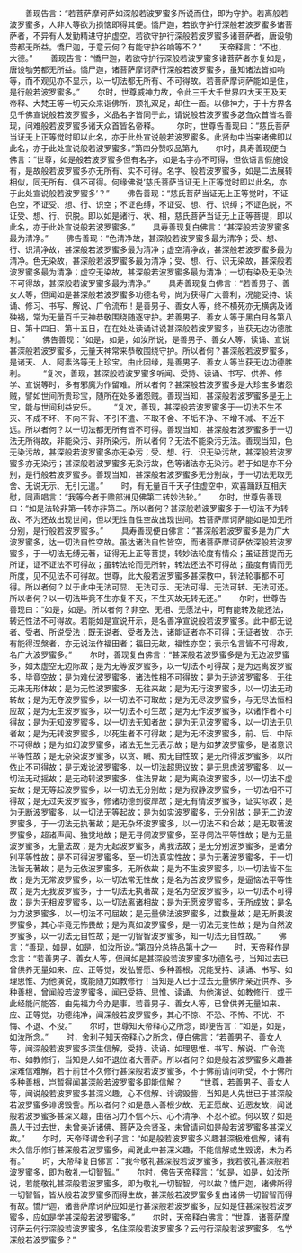 <!-- { "loadSidebar": true } -->
　　善现告言：“若菩萨摩诃萨如深般若波罗蜜多所说而住，即为守护。若离般若波罗蜜多，人非人等欲为损恼即得其便。憍尸迦，若欲守护行深般若波罗蜜多诸菩萨者，不异有人发勤精进守护虚空。若欲守护行深般若波罗蜜多诸菩萨者，唐设劬劳都无所益。憍尸迦，于意云何？有能守护谷响等不？”
　　天帝释言：“不也，大德。”
　　善现告言：“憍尸迦，若欲守护行深般若波罗蜜多诸菩萨者亦复如是，唐设劬劳都无所益。憍尸迦，诸菩萨摩诃萨行深般若波罗蜜多，虽知诸法皆如响等，而不观见亦不显示，以一切法都无所有、不可得故。若菩萨摩诃萨能如是住，是行般若波罗蜜多。”
　　尔时，世尊威神力故，令此三千大千世界四大天王及天帝释、大梵王等一切天众来诣佛所，顶礼双足，却住一面。以佛神力，于十方界各见千佛宣说般若波罗蜜多，义品名字皆同于此，请说般若波罗蜜多苾刍众首皆名善现，问难般若波罗蜜多诸天众首皆名帝释。
　　尔时，世尊告善现曰：“慈氏菩萨当证无上正等觉时即以此名，亦于此处宣说般若波罗蜜多。此贤劫中当来诸佛即以此名，亦于此处宣说般若波罗蜜多。”第四分赞叹品第九
　　尔时，具寿善现便白佛言：“世尊，如是般若波罗蜜多但有名字，如是名字亦不可得，但依语言假施设有，是故般若波罗蜜多亦无所有、实不可得。名字、般若波罗蜜多，如是二法展转相似，同无所有、俱不可得。何缘佛说‘慈氏菩萨当证无上正等觉时即以此名，亦于此处宣说般若波罗蜜多’？”
　　佛告善现：“慈氏菩萨当证无上正等觉时，不证色空，不证受、想、行、识空；不证色缚，不证受、想、行、识缚；不证色脱，不证受、想、行、识脱。即以如是诸行、状、相，慈氏菩萨当证无上正等菩提，即以此名，亦于此处宣说般若波罗蜜多。”
　　具寿善现复白佛言：“甚深般若波罗蜜多最为清净。”
　　佛告善现：“色清净故，甚深般若波罗蜜多最为清净；受、想、行、识清净故，甚深般若波罗蜜多最为清净；虚空清净故，甚深般若波罗蜜多最为清净。色无染故，甚深般若波罗蜜多最为清净；受、想、行、识无染故，甚深般若波罗蜜多最为清净；虚空无染故，甚深般若波罗蜜多最为清净；一切有染及无染法不可得故，甚深般若波罗蜜多最为清净。”
　　具寿善现复白佛言：“若善男子、善女人等，但闻如是甚深般若波罗蜜多功德名号，尚为获得广大善利，况能受持、读诵、修习、书写、解说、广令流布！是善男子、善女人等，终不横死亦无横病及诸殃祸，常为无量百千天神恭敬围绕随逐守护。若善男子、善女人等于黑白月各第八日、第十四日、第十五日，在在处处读诵讲说甚深般若波罗蜜多，当获无边功德胜利。”
　　佛告善现：“如是，如是，如汝所说，是善男子、善女人等，读诵、宣说甚深般若波罗蜜多，无量天神常来恭敬围绕守护。所以者何？甚深般若波罗蜜多，是诸天、人、阿素洛等无上珍宝。由此因缘，是善男子、善女人等当获无边功德胜利。
　　“复次，善现，甚深般若波罗蜜多听闻、受持、读诵、书写、供养、修学、宣说等时，多有邪魔为作留难。所以者何？甚深般若波罗蜜多是大珍宝多诸怨贼，譬如世间所贵珍宝，随所在处多诸怨贼。善现当知，甚深般若波罗蜜多是无上宝，能与世间利益安乐。
　　“复次，善现，甚深般若波罗蜜多于一切法不生不灭、不成不坏、不向不背、不引不遣、不取不舍、不垢不净、不增不减、不近不远。所以者何？以一切法都无所有皆不可得。善现当知，甚深般若波罗蜜多于一切法无所得故，非能染污、非所染污。所以者何？无法不能染污无法。善现当知，色无染污故，甚深般若波罗蜜多亦无染污；受、想、行、识无染污故，甚深般若波罗蜜多亦无染污；甚深般若波罗蜜多无染污故，色等诸法亦无染污。若于如是亦不分别，是行般若波罗蜜多。善现当知，甚深般若波罗蜜多无分别故，于一切法无取无舍、无说无示、无引无遣。”
　　时，有无量百千天子住虚空中，欢喜踊跃互相庆慰，同声唱言：“我等今者于赡部洲见佛第二转妙法轮。”
　　尔时，世尊告善现曰：“如是法轮非第一转亦非第二。所以者何？甚深般若波罗蜜多于一切法不为转故、不为还故出现世间，但以无性自性空故出现世间。若菩萨摩诃萨能如是知无所分别，是行般若波罗蜜多。”
　　具寿善现便白佛言：“甚深般若波罗蜜多是为广大波罗蜜多，达一切法自性空故。虽达诸法自性皆空，而诸菩萨摩诃萨依深般若波罗蜜多，于一切法无缚无著，证得无上正等菩提，转妙法轮度有情众；虽证菩提而无所证，证不证法不可得故；虽转法轮而无所转，转法还法不可得故；虽度有情而无所度，见不见法不可得故。世尊，此大般若波罗蜜多甚深教中，转法轮事都不可得。所以者何？以于此中无法可显、无法可示、无法可得、无法可转、无法可还。所以者何？以一切法毕竟不生亦复不灭，不生灭故无转无还。”
　　尔时，世尊告善现曰：“如是，如是。所以者何？非空、无相、无愿法中，可有能转及能还法，转还性法不可得故。若能如是宣说开示，是名善净宣说般若波罗蜜多。此中都无说者、受者、所说受法；既无说者、受者及法，诸能证者亦不可得；无证者故，亦无有能得涅槃者，亦无说法作福田者；福田无故，福性亦空；表示名言皆不可得故，名广大波罗蜜多。”
　　尔时，善现复白佛言：“甚深般若波罗蜜多是为无边波罗蜜多，如太虚空无边际故；是为无等波罗蜜多，以一切法不可得故；是为远离波罗蜜多，毕竟空故；是为难伏波罗蜜多，诸法性相不可得故；是为无迹波罗蜜多，无往无来无形体故；是为无性波罗蜜多，无往来故；是为无行波罗蜜多，以一切法无动转故；是为无夺波罗蜜多，以一切法不可取故；是为无尽波罗蜜多，与无尽法恒相应故；是为无生波罗蜜多，以一切法不可生故；是为无作波罗蜜多，以诸作者不可得故；是为无知波罗蜜多，以一切法无知者故；是为无见波罗蜜多，以一切法无见者故；是为无转波罗蜜多，以死生者不可得故；是为无坏波罗蜜多，前、后、中际不可得故；是为如幻波罗蜜多，诸法无生无表示故；是为如梦波罗蜜多，是诸意识平等性故；是无杂染波罗蜜多，以贪、瞋、痴无自性故；是无所得波罗蜜多，以所依止不可得故；是无戏论波罗蜜多，以一切法超思议故；是无思虑波罗蜜多，以一切法无动摇故；是无动转波罗蜜多，住法界故；是为离染波罗蜜多，以一切法不虚妄故；是无等起波罗蜜多，以一切法无分别故；是为寂静波罗蜜多，一切法相不可得故；是无过失波罗蜜多，修诸功德到彼岸故；是无有情波罗蜜多，证实际故；是为无断波罗蜜多，以一切法无等起故；是为如实波罗蜜多，无分别故；是无二边波罗蜜多，于一切法无执著故；是无杂坏波罗蜜多，以一切法不和合故；是无取著波罗蜜多，超诸声闻、独觉地故；是无寻伺波罗蜜多，至寻伺法平等性故；是为无量波罗蜜多，无量法故；是为无起波罗蜜多，离我法故；是无分别波罗蜜多，是诸分别平等性故；是不可得波罗蜜多，至一切法真实性故；是为无著波罗蜜多，于一切法皆无著故；是为无依波罗蜜多，无所依故；是为不生波罗蜜多，以一切法皆不生故；是为无常波罗蜜多，以一切法常无性故；是名为苦波罗蜜多，是逼恼法平等性故；是为无我波罗蜜多，于一切法无执著故；是名为空波罗蜜多，以一切法不可得故；是为无相波罗蜜多，以一切法离诸相故；是为无愿波罗蜜多，无所成故；是名为力波罗蜜多，以一切法不可屈故；是无量佛法波罗蜜多，过数量故；是无所畏波罗蜜多，其心毕竟无怖畏故；是为真如波罗蜜多，是一切法无变性故；是为自然波罗蜜多，以一切法无自性故；是一切智智波罗蜜多，知一切法无自性故。”
　　佛言：“善现，如是，如是，如汝所说。”第四分总持品第十之一
　　时，天帝释作是念言：“若善男子、善女人等，但闻如是甚深般若波罗蜜多功德名号，当知过去已曾供养无量如来、应、正等觉，发弘誓愿、多种善根，况能受持、读诵、书写、如理思惟、为他演说，或能随力如教修行！当知是人已于过去无量佛所亲近供养、多种善根，曾闻般若波罗蜜多，闻已受持、思惟、读诵、为他演说、如教修行，或于此经能问能答，由先福力今办是事。若善男子、善女人等，已曾供养无量如来、应、正等觉，功德纯净，闻深般若波罗蜜多，其心不惊、不恐、不怖、不忧、不悔、不退、不没。”
　　尔时，世尊知天帝释心之所念，即便告言：“如是，如是，如汝所念。”
　　时，舍利子知天帝释心之所念，便白佛言：“若善男子、善女人等，闻深般若波罗蜜多深生信解，受持、读诵、如理思惟、书写、解说、广令流布、如教修行，当知是人如不退位诸大菩萨。所以者何？如是般若波罗蜜多义趣甚深难信难解，若于前世不久修行甚深般若波罗蜜多，不于佛前请问听受，不于佛所多种善根，岂暂得闻甚深般若波罗蜜多即能信解？
　　“世尊，若善男子、善女人等，闻说般若波罗蜜多甚深义趣，心不信解、诽谤毁訾，当知是人先世已于甚深般若波罗蜜多诽谤毁訾。所以者何？如是愚人善根少故、无正愿故、近恶友故，闻说般若波罗蜜多甚深义趣，由宿习力不信不乐、心不清净、不忍不欲。何以故？如是愚人于过去世，未曾亲近诸佛、菩萨及余贤圣，未曾请问如是般若波罗蜜多甚深义故。”
　　尔时，天帝释谓舍利子言：“如是般若波罗蜜多义趣甚深极难信解，诸有未久信乐修行甚深般若波罗蜜多，闻说此中甚深义趣，不能信解或生毁谤，未为希有。”
　　时，天帝释复白佛言：“我今敬礼甚深般若波罗蜜多，我若敬礼甚深般若波罗蜜多，即为敬礼一切智智。”
　　尔时，佛告天帝释言：“如是，如是，如汝所说，若能敬礼甚深般若波罗蜜多，即为敬礼一切智智。何以故？憍尸迦，诸佛所得一切智智，皆从般若波罗蜜多而得生故，甚深般若波罗蜜多复由诸佛一切智智而得有故。憍尸迦，诸菩萨摩诃萨应如是行甚深般若波罗蜜多，应如是住甚深般若波罗蜜多，应如是学甚深般若波罗蜜多。”
　　尔时，天帝释白佛言：“世尊，诸菩萨摩诃萨云何行深般若波罗蜜多，名住深般若波罗蜜多？云何行深般若波罗蜜多，名学深般若波罗蜜多？”
